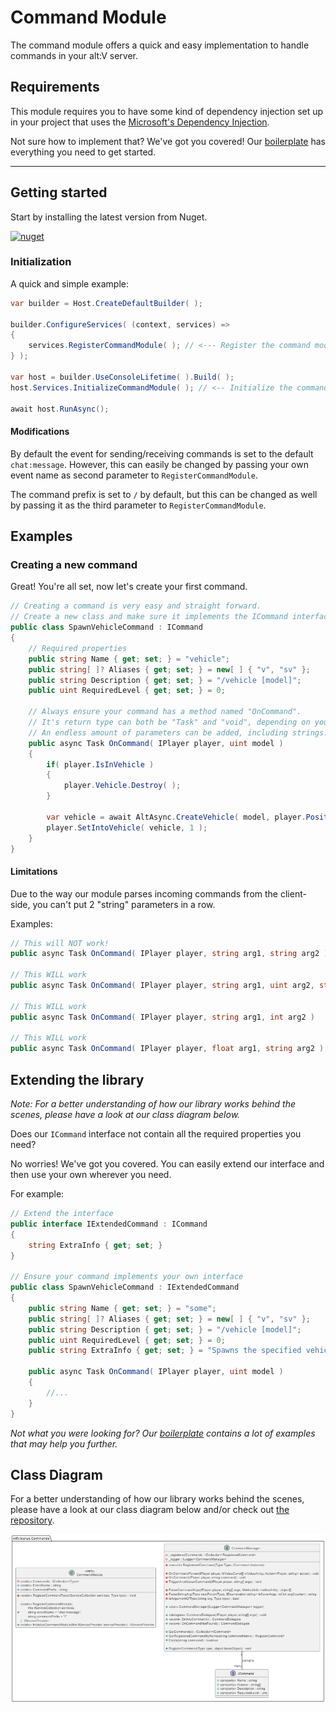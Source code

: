 # Command Module

The command module offers a quick and easy implementation to handle commands in your alt:V server.

## Requirements

This module requires you to have some kind of dependency injection set up in your project that uses the [Microsoft's Dependency Injection](https://learn.microsoft.com/en-us/dotnet/core/extensions/dependency-injection).

Not sure how to implement that? We've got you covered! Our [boilerplate](https://github.com/altv-atlas/Boilerplate) has everything you need to get started.
***
## Getting started

Start by installing the latest version from Nuget.

[![nuget](https://img.shields.io/nuget/v/AltV.Atlas.Commands?style=for-the-badge)](https://www.nuget.org/packages/AltV.Atlas.Commands/)


### Initialization
A quick and simple example:
```cs
var builder = Host.CreateDefaultBuilder( );

builder.ConfigureServices( (context, services) =>
{
    services.RegisterCommandModule( ); // <--- Register the command module
} );
    
var host = builder.UseConsoleLifetime( ).Build( );
host.Services.InitializeCommandModule( ); // <-- Initialize the command module

await host.RunAsync();
```

#### Modifications
By default the event for sending/receiving commands is set to the default ``chat:message``. However, this can easily be changed by passing your own event name as second parameter to ``RegisterCommandModule``.

The command prefix is set to ``/`` by default, but this can be changed as well by passing it as the third parameter to ``RegisterCommandModule``.

## Examples

### Creating a new command
Great! You're all set, now let's create your first command.

```cs
// Creating a command is very easy and straight forward.
// Create a new class and make sure it implements the ICommand interface.
public class SpawnVehicleCommand : ICommand
{
    // Required properties
    public string Name { get; set; } = "vehicle";
    public string[ ]? Aliases { get; set; } = new[ ] { "v", "sv" };
    public string Description { get; set; } = "/vehicle [model]";
    public uint RequiredLevel { get; set; } = 0;

    // Always ensure your command has a method named "OnCommand".
    // It's return type can both be "Task" and "void", depending on your needs.
    // An endless amount of parameters can be added, including strings!
    public async Task OnCommand( IPlayer player, uint model )
    { 
        if( player.IsInVehicle )
        {
            player.Vehicle.Destroy( );
        }
        
        var vehicle = await AltAsync.CreateVehicle( model, player.Position, player.Rotation );
        player.SetIntoVehicle( vehicle, 1 );
    }
}
```

#### Limitations
Due to the way our module parses incoming commands from the client-side, you can't put 2 "string" parameters in a row.

Examples:
```cs
// This will NOT work!
public async Task OnCommand( IPlayer player, string arg1, string arg2 )

// This WILL work
public async Task OnCommand( IPlayer player, string arg1, uint arg2, string arg3 )

// This WILL work
public async Task OnCommand( IPlayer player, string arg1, int arg2 )

// This WILL work
public async Task OnCommand( IPlayer player, float arg1, string arg2 )
```

## Extending the library
*Note: For a better understanding of how our library works behind the scenes, please have a look at our class diagram below.*

Does our ``ICommand`` interface not contain all the required properties you need?

No worries! We've got you covered. You can easily extend our interface and then use your own wherever you need.

For example:
```cs
// Extend the interface
public interface IExtendedCommand : ICommand 
{
    string ExtraInfo { get; set; }
}

// Ensure your command implements your own interface
public class SpawnVehicleCommand : IExtendedCommand 
{
    public string Name { get; set; } = "some";
    public string[ ]? Aliases { get; set; } = new[ ] { "v", "sv" };
    public string Description { get; set; } = "/vehicle [model]";
    public uint RequiredLevel { get; set; } = 0;
    public string ExtraInfo { get; set; } = "Spawns the specified vehicle for you.";

    public async Task OnCommand( IPlayer player, uint model )
    { 
        //...
    }
}
```

*Not what you were looking for? Our [boilerplate](https://github.com/altv-atlas/Boilerplate) contains a lot of examples that may help you further.*

## Class Diagram
For a better understanding of how our library works behind the scenes, please have a look at our class diagram below and/or check out [the repository](https://github.com/altv-atlas/Commands).

![Class Diagram](../images/command-module.png)

